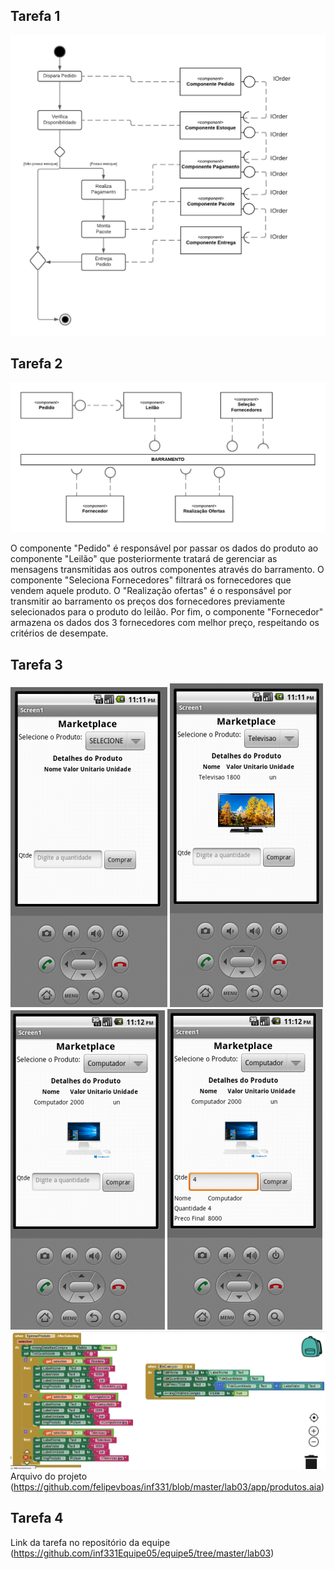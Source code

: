 ## Tarefa 1
![Tarefa1](https://github.com/felipevboas/inf331/blob/master/lab03/images/tarefa1.png?raw=true)

## Tarefa 2
![Tarefa2](https://github.com/felipevboas/inf331/blob/master/lab03/images/tarefa2.png?raw=true)

O componente "Pedido" é responsável por passar os dados do produto ao componente "Leilão" que posteriormente tratará de gerenciar as mensagens transmitidas aos outros componentes através do barramento. O componente "Seleciona Fornecedores" filtrará os fornecedores que vendem aquele produto. O "Realização ofertas" é o responsável por transmitir ao barramento os preços dos fornecedores previamente selecionados para o produto do leilão. Por fim, o componente "Fornecedor" armazena os dados dos 3 fornecedores com melhor preço, respeitando os critérios de desempate.

## Tarefa 3
![Tela1](https://github.com/felipevboas/inf331/blob/master/lab03/images/Tela1.png?raw=true)
![Tela2](https://github.com/felipevboas/inf331/blob/master/lab03/images/Tela2.png?raw=true)
![Tela3](https://github.com/felipevboas/inf331/blob/master/lab03/images/Tela3.png?raw=true)
![Tela4](https://github.com/felipevboas/inf331/blob/master/lab03/images/Tela4.png?raw=true)
![Tela5](https://github.com/felipevboas/inf331/blob/master/lab03/images/Tela5.png?raw=true)
Arquivo do projeto (https://github.com/felipevboas/inf331/blob/master/lab03/app/produtos.aia)

## Tarefa 4
Link da tarefa no repositório da equipe (https://github.com/inf331Equipe05/equipe5/tree/master/lab03)